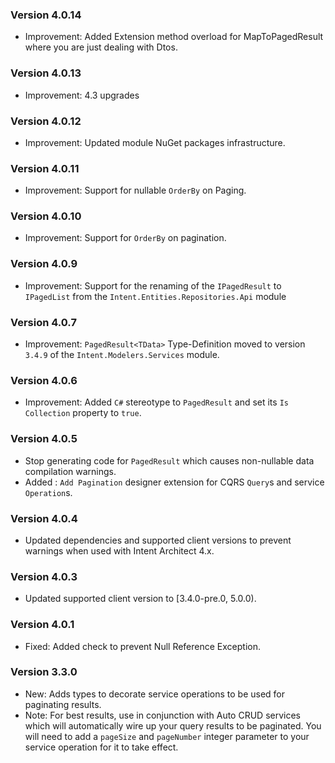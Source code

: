 ### Version 4.0.14

- Improvement: Added Extension method overload for MapToPagedResult where you are just dealing with Dtos. 

### Version 4.0.13

- Improvement: 4.3 upgrades

### Version 4.0.12

- Improvement: Updated module NuGet packages infrastructure.

### Version 4.0.11

- Improvement: Support for nullable `OrderBy` on Paging.

### Version 4.0.10

- Improvement: Support for `OrderBy` on pagination.

### Version 4.0.9

- Improvement: Support for the renaming of the `IPagedResult` to `IPagedList` from the `Intent.Entities.Repositories.Api` module

### Version 4.0.7

- Improvement: `PagedResult<TData>` Type-Definition moved to version `3.4.9` of the `Intent.Modelers.Services` module.

### Version 4.0.6

- Improvement: Added `C#` stereotype to `PagedResult` and set its `Is Collection` property to `true`.

### Version 4.0.5

- Stop generating code for `PagedResult` which causes non-nullable data compilation warnings.
- Added : `Add Pagination` designer extension for CQRS `Query`s and service `Operation`s.

### Version 4.0.4

- Updated dependencies and supported client versions to prevent warnings when used with Intent Architect 4.x.

### Version 4.0.3

- Updated supported client version to [3.4.0-pre.0, 5.0.0).

### Version 4.0.1

- Fixed: Added check to prevent Null Reference Exception.

### Version 3.3.0

- New: Adds types to decorate service operations to be used for paginating results.
- Note: For best results, use in conjunction with Auto CRUD services which will automatically wire up your query results to be paginated. You will need to add a `pageSize` and `pageNumber` integer parameter to your service operation for it to take effect.
